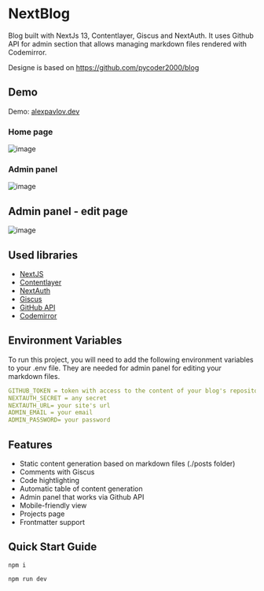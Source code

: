
# NextBlog

Blog built with NextJs 13, Contentlayer, Giscus and NextAuth. It uses Github API for admin section that allows managing markdown files rendered with Codemirror.

Designe is based on https://github.com/pycoder2000/blog

## Demo

Demo: [alexpavlov.dev](https://alexpavlov.dev)

### Home page

![image](https://github.com/pavlovtech/NextBlog/assets/6662454/6207daa6-4c75-4180-8365-71b75360afe4)

### Admin panel

![image](https://github.com/pavlovtech/NextBlog/assets/6662454/64acb476-bd83-4b8f-ace9-22ffcad32fa4)

## Admin panel - edit page

![image](https://github.com/pavlovtech/NextBlog/assets/6662454/499957db-5564-46c4-b5b8-7a03ce5d3b98)


## Used libraries

- [NextJS](https://nextjs.org/docs)
- [Contentlayer](https://www.contentlayer.dev/)
- [NextAuth](https://next-auth.js.org/getting-started/introduction)
- [Giscus](https://github.com/giscus/giscus)
- [GitHub API](https://docs.github.com/en/rest?apiVersion=2022-11-28)
- [Codemirror](https://codemirror.net/)

## Environment Variables

To run this project, you will need to add the following environment variables to your .env file. They are needed for admin panel for editing your markdown files.

```yaml
GITHUB_TOKEN = token with access to the content of your blog's repository
NEXTAUTH_SECRET = any secret 
NEXTAUTH_URL= your site's url
ADMIN_EMAIL = your email
ADMIN_PASSWORD= your password
```
## Features

- Static content generation based on markdown files (./posts folder)
- Comments with Giscus
- Code hightlighting
- Automatic table of content generation
- Admin panel that works via Github API
- Mobile-friendly view
- Projects page
- Frontmatter support


## Quick Start Guide

`npm i`

`npm run dev`
